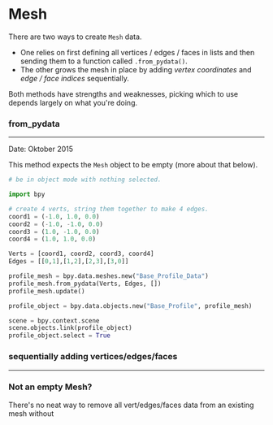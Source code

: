 # Mesh

There are two ways to create `Mesh` data.  

- One relies on first defining all vertices / edges / faces in lists and then sending them to a function called `.from_pydata()`.
- The other grows the mesh in place by adding _vertex coordinates_ and _edge / face indices_ sequentially.

Both methods have strengths and weaknesses, picking which to use depends largely on what you're doing.

### from_pydata
______

Date: Oktober 2015

This method expects the `Mesh` object to be empty (more about that below). 

```python
# be in object mode with nothing selected.

import bpy

# create 4 verts, string them together to make 4 edges.
coord1 = (-1.0, 1.0, 0.0)
coord2 = (-1.0, -1.0, 0.0)
coord3 = (1.0, -1.0, 0.0)
coord4 = (1.0, 1.0, 0.0)

Verts = [coord1, coord2, coord3, coord4]
Edges = [[0,1],[1,2],[2,3],[3,0]]

profile_mesh = bpy.data.meshes.new("Base_Profile_Data")
profile_mesh.from_pydata(Verts, Edges, [])
profile_mesh.update()

profile_object = bpy.data.objects.new("Base_Profile", profile_mesh)

scene = bpy.context.scene
scene.objects.link(profile_object)
profile_object.select = True
```



### sequentially adding vertices/edges/faces
______



### Not an empty Mesh?

There's no neat way to remove all vert/edges/faces data from an existing mesh without